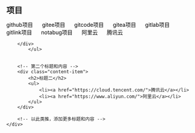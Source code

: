 
<html lang="en">
<head>
    <meta charset="UTF-8">
    <meta name="viewport" content="width=device-width, initial-scale=1.0">
    <title>多个标题和内容</title>
    <style>
        /* 可选样式 */
        .content-item {
            margin-bottom: 20px; /* 每个内容项之间的间距 */
        }
        .content-item h2 {
            margin-bottom: 10px; /* 标题和内容之间的间距 */
        }
        .content-item ul {
            list-style-type: none; /* 移除默认的列表样式 */
            padding: 0; /* 移除默认的列表内边距 */
        }
        .content-item li {
            display: inline-block; /* 使列表项并排显示 */
            margin-right: 20px; /* 列表项之间的间距 */
        }
        .content-item a {
            text-decoration: none; /* 移除链接的下划线 */
            color: black; /* 链接颜色 */
        }
    </style>
</head>
<body>
    <div class="content-container">
        <!-- 第一个标题和内容 -->
        <div class="content-item">
            <h2>项目</h2>
            <ul>
<li><a href="https://github.com/">github项目</a></li>
<li><a href="https://gitee.com/explore">gitee项目</a></li>
<li><a href="https://gitcode.net/explore/projects/starred">gitcode项目</a></li>
<li><a href="https://gitea.com/explore/repos">gitea项目</a></li>
<li><a href="https://gitlab.com/explore?sort=latest_activity_desc&name=tvbox&sort=latest_activity_desc">gitlab项目</a></li>
<li><a href="https://www.gitlink.org.cn/explore">gitlink项目</a></li>
<li><a href="https://notabug.org/explore/repos">notabug项目</a></li>
<li><a href="https://www.aliyun.com/">阿里云</a></li>	
<li><a href="https://cloud.tencent.com/">腾讯云</a></li>


        </div>
            </ul>

        
        <!-- 第二个标题和内容 -->
        <div class="content-item">
            <h2>标题二</h2>
            <ul>
                <li><a href="https://cloud.tencent.com/">腾讯云</a></li>
                <li><a href="https://www.aliyun.com/">阿里云</a></li>
            </ul>
        </div>
        
        <!-- 以此类推，添加更多标题和内容 -->
    </div>
</body>
</html>
